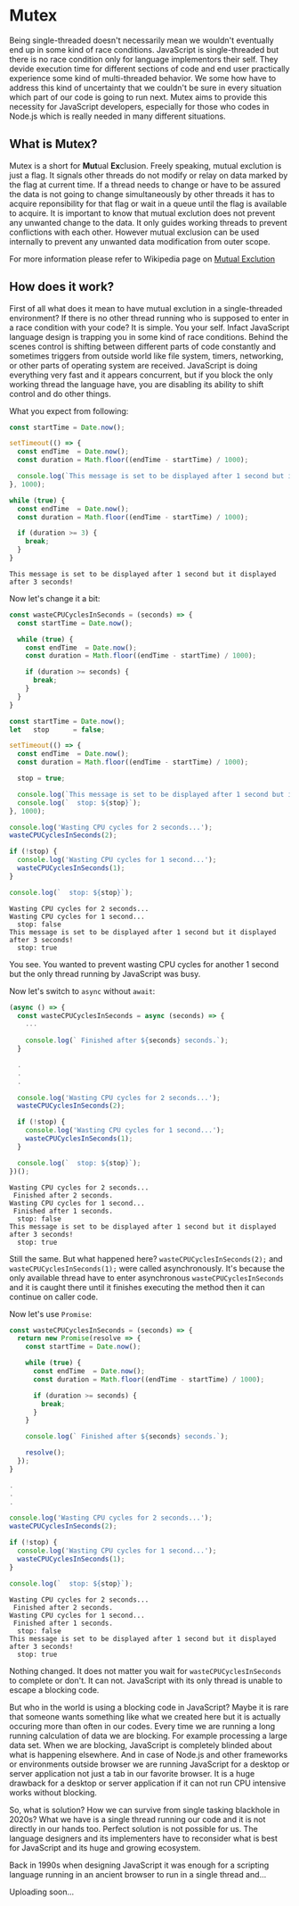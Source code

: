 # Mutex

Being single-threaded doesn't necessarily mean we wouldn't eventually end up in some kind of race conditions. JavaScript is single-threaded but there is no race condition only for language implementors their self. They devide execution time for different sections of code and end user practically experience some kind of multi-threaded behavior.
We some how have to address this kind of uncertainty that we couldn't be sure in every situation which part of our code is going to run next. Mutex aims to provide this necessity for JavaScript developers, especially for those who codes in Node.js which is really needed in many different situations.

## What is Mutex?
Mutex is a short for **Mut**ual **Ex**clusion. Freely speaking, mutual exclution is just a flag. It signals other threads do not modify or relay on data marked by the flag at current time. If a thread needs to change or have to be assured the data is not going to change simultaneously by other threads it has to acquire reponsibility for that flag or wait in a queue until the flag is available to acquire. It is important to know that mutual exclution does not prevent any unwanted change to the data. It only guides working threads to prevent conflictions with each other. However mutual exclusion can be used internally to prevent any unwanted data modification from outer scope.

For more information please refer to Wikipedia page on [Mutual Exclution](https://en.wikipedia.org/wiki/Mutual_exclusion)

## How does it work?
First of all what does it mean to have mutual exclution in a single-threaded environment? If there is no other thread running who is supposed to enter in a race condition with your code? It is simple. You your self. Infact JavaScript language design is trapping you in some kind of race conditions. Behind the scenes control is shifting between different parts of code constantly and sometimes triggers from outside world like file system, timers, networking, or other parts of operating system are received. JavaScript is doing everything very fast and it appears concurrent, but if you block the only working thread the language have, you are disabling its ability to shift control and do other things.

What you expect from following:

```js
const startTime = Date.now();

setTimeout(() => {
  const endTime  = Date.now();
  const duration = Math.floor((endTime - startTime) / 1000);

  console.log(`This message is set to be displayed after 1 second but it displayed after ${duration} seconds!`);
}, 1000);

while (true) {
  const endTime  = Date.now();
  const duration = Math.floor((endTime - startTime) / 1000);

  if (duration >= 3) {
    break;
  }
}
```
```
This message is set to be displayed after 1 second but it displayed after 3 seconds!
```

Now let's change it a bit:

```js
const wasteCPUCyclesInSeconds = (seconds) => {
  const startTime = Date.now();

  while (true) {
    const endTime  = Date.now();
    const duration = Math.floor((endTime - startTime) / 1000);

    if (duration >= seconds) {
      break;
    }
  }
}

const startTime = Date.now();
let   stop      = false;

setTimeout(() => {
  const endTime  = Date.now();
  const duration = Math.floor((endTime - startTime) / 1000);

  stop = true;

  console.log(`This message is set to be displayed after 1 second but it displayed after ${duration} seconds!`);
  console.log(`  stop: ${stop}`);
}, 1000);

console.log('Wasting CPU cycles for 2 seconds...');
wasteCPUCyclesInSeconds(2);

if (!stop) {
  console.log('Wasting CPU cycles for 1 second...');
  wasteCPUCyclesInSeconds(1);
}

console.log(`  stop: ${stop}`);
```
```
Wasting CPU cycles for 2 seconds...
Wasting CPU cycles for 1 second...
  stop: false
This message is set to be displayed after 1 second but it displayed after 3 seconds!
  stop: true
```

You see. You wanted to prevent wasting CPU cycles for another 1 second but the only thread running by JavaScript was busy.

Now let's switch to `async` without `await`:

```js
(async () => {
  const wasteCPUCyclesInSeconds = async (seconds) => {
    ...
    
    console.log(` Finished after ${seconds} seconds.`);
  }

  .
  .
  .

  console.log('Wasting CPU cycles for 2 seconds...');
  wasteCPUCyclesInSeconds(2);

  if (!stop) {
    console.log('Wasting CPU cycles for 1 second...');
    wasteCPUCyclesInSeconds(1);
  }

  console.log(`  stop: ${stop}`);
})();
```
```
Wasting CPU cycles for 2 seconds...
 Finished after 2 seconds.
Wasting CPU cycles for 1 second...
 Finished after 1 seconds.
  stop: false
This message is set to be displayed after 1 second but it displayed after 3 seconds!
  stop: true
```

Still the same. But what happened here? `wasteCPUCyclesInSeconds(2);` and `wasteCPUCyclesInSeconds(1);` were called asynchronously. It's because the only available thread have to enter asynchronous `wasteCPUCyclesInSeconds` and it is caught there until it finishes executing the method then it can continue on caller code.

Now let's use `Promise`:

```js
const wasteCPUCyclesInSeconds = (seconds) => {
  return new Promise(resolve => {
    const startTime = Date.now();

    while (true) {
      const endTime  = Date.now();
      const duration = Math.floor((endTime - startTime) / 1000);

      if (duration >= seconds) {
        break;
      }
    }

    console.log(` Finished after ${seconds} seconds.`);

    resolve();
  });
}

.
.
.

console.log('Wasting CPU cycles for 2 seconds...');
wasteCPUCyclesInSeconds(2);

if (!stop) {
  console.log('Wasting CPU cycles for 1 second...');
  wasteCPUCyclesInSeconds(1);
}

console.log(`  stop: ${stop}`);
```
```
Wasting CPU cycles for 2 seconds...
 Finished after 2 seconds.
Wasting CPU cycles for 1 second...
 Finished after 1 seconds.
  stop: false
This message is set to be displayed after 1 second but it displayed after 3 seconds!
  stop: true
```

Nothing changed. It does not matter you wait for `wasteCPUCyclesInSeconds` to complete or don't. It can not. JavaScript with its only thread is unable to escape a blocking code.

But who in the world is using a blocking code in JavaScript? Maybe it is rare that someone wants something like what we created here but it is actually occuring more than often in our codes. Every time we are running a long running calculation of data we are blocking. For example processing a large data set. When we are blocking, JavaScript is completely blinded about what is happening elsewhere. And in case of Node.js and other frameworks or environments outside browser we are running JavaScript for a desktop or server application not just a tab in our favorite browser. It is a huge drawback for a desktop or server application if it can not run CPU intensive works without blocking.

So, what is solution? How we can survive from single tasking blackhole in 2020s? What we have is a single thread running our code and it is not directly in our hands too. Perfect solution is not possible for us. The language designers and its implementers have to reconsider what is best for JavaScript and its huge and growing ecosystem.

Back in 1990s when designing JavaScript it was enough for a scripting language running in an ancient browser to run in a single thread and...


Uploading soon...
